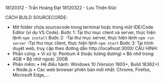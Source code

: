 18120312 - Trần Hoàng Đạt
18120322 - Lưu Thiện Đức

CÁCH BUILD SOURCECORDE:
- Mở folder chứa sourcecode trong terminal hoặc trong một IDE/Code Editor (ví dụ VS Code).
Bước 1: Tại thư mục client và server, thực hiện lệnh `npm install`
Bước 2: 
	-Tại thư mục server, thực hiện lệnh `npm run server`
	-Tại thư mục client, thực hiện lệnh `npm start`
Bước 3: Tại trình duyệt web, truy cập theo đường dẫn http://localhost:3000/
CẤU HÌNH:
- Phần cứng: 
• Vi xử lý: Pentium 4 (hoặc tương đương)
• Bộ nhớ trong: 4GB
• Bộ nhớ ngoài: 20GB
- Phần mềm:
• Hệ điều hành: Windows 10 (Version 1903+, Build 18362+)
• Node.js
• Các web browser phiên bản mới nhất: Chrome, Firefox, Microsoft Edge,...
	